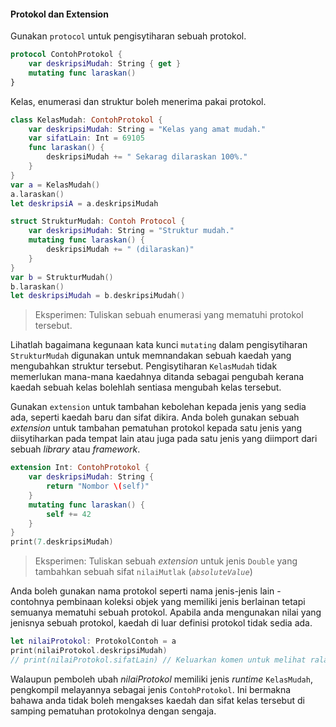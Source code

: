 #### Protokol dan Extension

Gunakan `protocol` untuk pengisytiharan sebuah protokol.

```swift
protocol ContohProtokol {
    var deskripsiMudah: String { get }
    mutating func laraskan()
}
```

Kelas, enumerasi dan struktur boleh menerima pakai protokol.

```swift
class KelasMudah: ContohProtokol {
    var deskripsiMudah: String = "Kelas yang amat mudah."
    var sifatLain: Int = 69105
    func laraskan() {
        deskripsiMudah += " Sekarag dilaraskan 100%."
    }
}
var a = KelasMudah()
a.laraskan()
let deskripsiA = a.deskripsiMudah

struct StrukturMudah: Contoh Protocol {
    var deskripsiMudah: String = "Struktur mudah."
    mutating func laraskan() {
        deskripsiMudah += " (dilaraskan)"
    }
}
var b = StrukturMudah()
b.laraskan()
let deskripsiMudah = b.deskripsiMudah()
```

> Eksperimen: Tuliskan sebuah enumerasi yang mematuhi protokol tersebut.

Lihatlah bagaimana kegunaan kata kunci `mutating` dalam pengisytiharan `StrukturMudah` digunakan untuk memnandakan sebuah kaedah yang mengubahkan struktur tersebut. Pengisytiharan `KelasMudah` tidak memerlukan mana-mana kaedahnya ditanda sebagai pengubah kerana kaedah sebuah kelas bolehlah sentiasa mengubah kelas tersebut.

Gunakan `extension` untuk tambahan kebolehan kepada jenis yang sedia ada, seperti kaedah baru dan sifat dikira. Anda boleh gunakan sebuah *extension* untuk tambahan pematuhan protokol kepada satu jenis yang diisytiharkan pada tempat lain atau juga pada satu jenis yang diimport dari sebuah *library* atau *framework*.

```swift
extension Int: ContohProtokol {
    var deskripsiMudah: String {
        return "Nombor \(self)"
    }
    mutating func laraskan() {
        self += 42
    }
}
print(7.deskripsiMudah)
```

> Eksperimen: Tuliskan sebuah *extension* untuk jenis `Double` yang tambahkan sebuah sifat `nilaiMutlak` (*`absoluteValue`*)

Anda boleh gunakan nama protokol seperti nama jenis-jenis lain - contohnya pembinaan koleksi objek yang memiliki jenis berlainan tetapi semuanya mematuhi sebuah protokol. Apabila anda mengunakan nilai yang jenisnya sebuah protokol, kaedah di luar definisi protokol tidak sedia ada.

```swift
let nilaiProtokol: ProtokolContoh = a
print(nilaiProtokol.deskripsiMudah)
// print(nilaiProtokol.sifatLain) // Keluarkan komen untuk melihat ralat
```

Walaupun pemboleh ubah *nilaiProtokol* memiliki jenis *runtime* `KelasMudah`, pengkompil melayannya sebagai jenis `ContohProtokol`. Ini bermakna bahawa anda tidak boleh mengakses kaedah dan sifat kelas tersebut di samping pematuhan protokolnya dengan sengaja.
